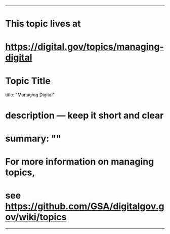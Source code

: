 
---
# This topic lives at
# https://digital.gov/topics/managing-digital

# Topic Title
title: "Managing Digital"

# description — keep it short and clear
# summary: ""


# For more information on managing topics,
# see https://github.com/GSA/digitalgov.gov/wiki/topics
---